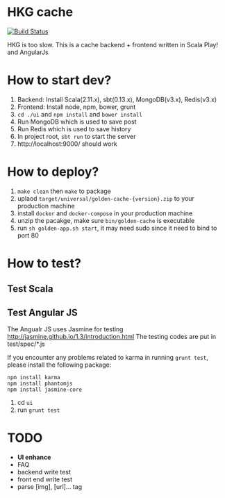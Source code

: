 HKG cache
=====================================

[![Build Status](https://travis-ci.org/mingchuno/golden-cache.svg?branch=develop)](https://travis-ci.org/mingchuno/golden-cache)

HKG is too slow. This is a cache backend + frontend written in Scala Play! and AngularJs

# How to start dev?

1. Backend: Install Scala(2.11.x), sbt(0.13.x), MongoDB(v3.x), Redis(v3.x)
2. Frontend: Install node, npm, bower, grunt
3. `cd ./ui` and `npm install` and `bower install`
4. Run MongoDB which is used to save post
5. Run Redis which is used to save history
6. In project root, `sbt run` to start the server
7. http://localhost:9000/ should work

# How to deploy?

1. `make clean` then `make` to package
2. uplaod `target/universal/golden-cache-{version}.zip` to your production machine
3. install `docker` and `docker-compose` in your production machine
4. unzip the pacakge, make sure `bin/golden-cache` is executable
5. run `sh golden-app.sh start`, it may need sudo since it need to bind to port 80

# How to test?

## Test Scala

## Test Angular JS

The Angualr JS uses Jasmine for testing
http://jasmine.github.io/1.3/introduction.html
The testing codes are put in test/spec/*.js

If you encounter any problems related to karma in running `grunt test`, please install the following package:
```
npm install karma
npm install phantomjs
npm install jasmine-core
```

1. cd `ui`
2. run `grunt test`

# TODO

- **UI enhance**
- FAQ
- backend write test
- front end write test
- parse [img], [url]... tag